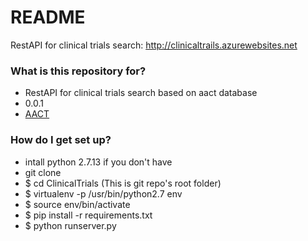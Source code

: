 # README #

RestAPI for clinical trials search: http://clinicaltrails.azurewebsites.net

### What is this repository for? ###

* RestAPI for clinical trials search based on aact database
* 0.0.1
* [AACT](https://www.ctti-clinicaltrials.org/aact-database)

### How do I get set up? ###

* intall python 2.7.13 if you don't have
* git clone 
* $ cd ClinicalTrials (This is git repo's root folder)
* $ virtualenv -p /usr/bin/python2.7 env
* $ source env/bin/activate
* $ pip install -r requirements.txt
* $ python runserver.py
